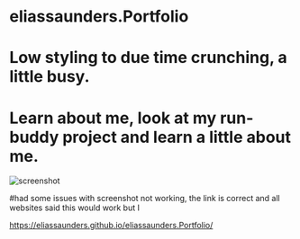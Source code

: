 # eliassaunders.Portfolio

# Low styling to due time crunching, a little busy. 

# Learn about me, look at my run-buddy project and learn a little about me. 

![screenshot](Portfolio/assets/images/Capture.PNG)

#had some issues with screenshot not working, the link is correct and all websites said this would work but I

https://eliassaunders.github.io/eliassaunders.Portfolio/
